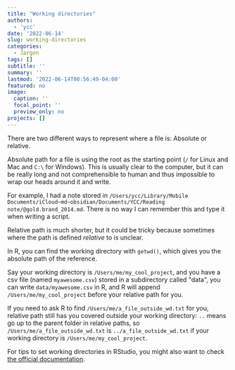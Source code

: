 ```yaml
---
title: "Working directories"
authors: 
  - 'ycc'
date: '2022-06-14'
slug: working-directories
categories:
  - Jargon
tags: []
subtitle: ''
summary: ''
lastmod: '2022-06-14T00:56:49-04:00'
featured: no
image:
  caption: ''
  focal_point: ''
  preview_only: no
projects: []
---
```


There are two different ways to represent where a file is: Absolute or relative.

Absolute path for a file is using the root as the starting point (`/` for Linux 
and Mac and `C:\` for Windows). This is usually clear to the computer, but it 
can be really long and not comprehensible to human and thus impossible to wrap 
our heads around it and write.

For example, I had a note stored in `/Users/ycc/Library/Mobile Documents/iCloud~md~obsidian/Documents/YCC/Reading note/@gold.brand_2014.md`. There is no way I can remember this and type it when 
writing a script.

Relative path is much shorter, but it could be tricky because sometimes where 
the path is defined _relative_ to is unclear.

In R, you can find the working directory with `getwd()`, which gives you the 
absolute path of the reference.

Say your working directory is `/Users/me/my_cool_project`, and you have a csv 
file (named `myawesome.csv`) stored in a subdirectory called "data", you can 
write `data/myawesome.csv` in R, and R will append `/Users/me/my_cool_project` 
before your relative path for you.

If you need to ask R to find `/Users/me/a_file_outside_wd.txt` for you, 
relative path still has you covered outside your working directory: `..` means 
go up to the parent folder in relative paths, so 
`/Users/me/a_file_outside_wd.txt` is `../a_file_outside_wd.txt` if your working 
directory is `/Users/me/my_cool_project`.

For tips to set working directories in RStudio, you might also want to check 
[the official documentation](https://support.rstudio.com/hc/en-us/articles/200711843-Working-Directories-and-Workspaces-in-the-RStudio-IDE).
